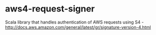 # aws4-request-signer
Scala library that handles authentication of AWS requests using S4 - http://docs.aws.amazon.com/general/latest/gr/signature-version-4.html

